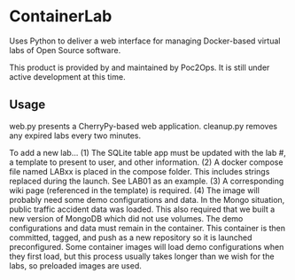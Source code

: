 # ContainerLab
Uses Python to deliver a web interface for managing Docker-based virtual labs of Open Source software. 

This product is provided by and maintained by Poc2Ops. It is still under active development at this time. 

## Usage
web.py presents a CherryPy-based web application.
cleanup.py removes any expired labs every two minutes. 

To add a new lab...
(1) The SQLite table app must be updated with the lab #, a template to present to user, and other information. 
(2) A docker compose file named LABxx is placed in the compose folder. This includes strings replaced during the launch. See LAB01 as an example.
(3) A corresponding wiki page (referenced in the template) is required. 
(4) The image will probably need some demo configurations and data. In the Mongo situation, public traffic accident data was loaded. This also required that we built a new version of MongoDB which did not use volumes. The demo configurations and data must remain in the container. This container is then committed, tagged, and push as a new repository so it is launched preconfigured. Some container images will load demo configurations when they first load, but this process usually takes longer than we wish for the labs, so preloaded images are used. 


